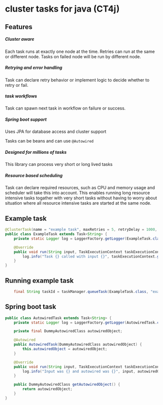 cluster tasks for java (CT4j)  
======================================

## Features

##### Cluster aware 

Each task runs at exactly one node at the time. Retries can run at the same or different node. Tasks on failed node will be run by different node.


##### Retrying and error handling

Task can declare retry behavior or implement logic to decide whether to retry or fail.   


##### task workflows

Task can spawn next task in workflow on failure or success.
 

##### Spring boot support

Uses JPA for database access and cluster support

Tasks can be beans and can use `@Autowired`   

##### Designed for millions of tasks

This library can process very short or long lived tasks


##### Resource based scheduling

Task can declare required resources, such as CPU and memory usage and scheduler will take this into account. 
This enables running long resource intensive tasks togather with very short tasks without having to worry about situation where all resource intensive tasks are started at the same node.


## Example task

```java
@ClusterTask(name = "example task", maxRetries = 5, retryDelay = 1000, retryBackoffFactor = 1.5f)
public class ExampleTask extends Task<String> {
    private static Logger log = LoggerFactory.getLogger(ExampleTask.class);

    @Override
    public void run(String input, TaskExecutionContext taskExecutionContext) throws Exception {
        log.info("Task {} called with input {}", taskExecutionContext.getTaskId(), input);
    }
}
```
## Running example task

```java
    final String taskId = taskManager.queueTask(ExampleTask.class, "example input");
```


## Spring boot task

```java
public class AutowiredTask extends Task<String> {
    private static Logger log = LoggerFactory.getLogger(AutowiredTask.class);

    private final DummyAutowiredClass autowiredObject;

    @Autowired
    public AutowiredTask(DummyAutowiredClass autowiredObject) {
        this.autowiredObject = autowiredObject;
    }

    @Override
    public void run(String input, TaskExecutionContext taskExecutionContext) throws Exception {
        log.info("Input was {} and autowired was {}", input, autowiredObject);
    }

    public DummyAutowiredClass getAutowiredObject() {
        return autowiredObject;
    }
}

```



